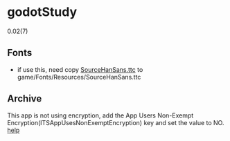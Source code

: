 # godotStudy

0.02(7)

## Fonts

 - if use this, need copy [SourceHanSans.ttc](https://github.com/adobe-fonts/source-han-sans/releases) to game/Fonts/Resources/SourceHanSans.ttc


 ## Archive

 This app is not using encryption, add the App Users Non-Exempt Encryption(ITSAppUsesNonExemptEncryption) key and set the value to NO. [help](https://help.apple.com/xcode/mac/current/#/dev0dc15d044)
